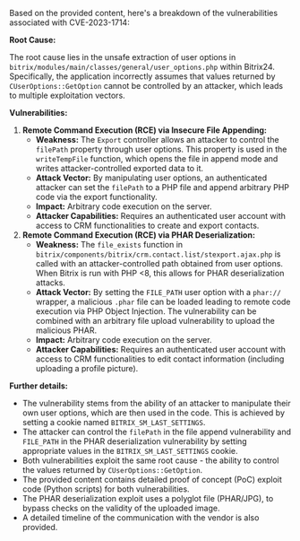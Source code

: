 Based on the provided content, here's a breakdown of the vulnerabilities associated with CVE-2023-1714:

**Root Cause:**

The root cause lies in the unsafe extraction of user options in `bitrix/modules/main/classes/general/user_options.php` within Bitrix24. Specifically, the application incorrectly assumes that values returned by `CUserOptions::GetOption` cannot be controlled by an attacker, which leads to multiple exploitation vectors.

**Vulnerabilities:**

1.  **Remote Command Execution (RCE) via Insecure File Appending:**
    *   **Weakness:** The `Export` controller allows an attacker to control the `filePath` property through user options. This property is used in the `writeTempFile` function, which opens the file in append mode and writes attacker-controlled exported data to it.
    *   **Attack Vector:**  By manipulating user options, an authenticated attacker can set the `filePath` to a PHP file and append arbitrary PHP code via the export functionality.
    *   **Impact:** Arbitrary code execution on the server.
    *   **Attacker Capabilities:** Requires an authenticated user account with access to CRM functionalities to create and export contacts.
2.  **Remote Command Execution (RCE) via PHAR Deserialization:**
    *   **Weakness:** The `file_exists` function in  `bitrix/components/bitrix/crm.contact.list/stexport.ajax.php` is called with an attacker-controlled path obtained from user options. When Bitrix is run with PHP <8, this allows for PHAR deserialization attacks.
    *   **Attack Vector:** By setting the `FILE_PATH` user option with a `phar://` wrapper, a malicious `.phar` file can be loaded leading to remote code execution via PHP Object Injection. The vulnerability can be combined with an arbitrary file upload vulnerability to upload the malicious PHAR.
    *   **Impact:** Arbitrary code execution on the server.
    *  **Attacker Capabilities:** Requires an authenticated user account with access to CRM functionalities to edit contact information (including uploading a profile picture).

**Further details:**

*   The vulnerability stems from the ability of an attacker to manipulate their own user options, which are then used in the code. This is achieved by setting a cookie named `BITRIX_SM_LAST_SETTINGS`.
*   The attacker can control the `filePath` in the file append vulnerability and `FILE_PATH` in the PHAR deserialization vulnerability by setting appropriate values in the `BITRIX_SM_LAST_SETTINGS` cookie.
*   Both vulnerabilities exploit the same root cause - the ability to control the values returned by `CUserOptions::GetOption`.
*   The provided content contains detailed proof of concept (PoC) exploit code (Python scripts) for both vulnerabilities.
*   The PHAR deserialization exploit uses a polyglot file (PHAR/JPG), to bypass checks on the validity of the uploaded image.
*   A detailed timeline of the communication with the vendor is also provided.